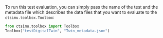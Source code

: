 To run this test evaluation, you can simply pass the name of the test and the metadata file which describes the data files that you want to evaluate to the `ctsimu.toolbox.Toolbox`:

```python
from ctsimu.toolbox import Toolbox
Toolbox("testDigitalTwin", "Twin_metadata.json")
```
